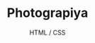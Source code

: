 ---
title: Photograpiya
subtitle: HTML / CSS
layout: default
modal-id: 2
html: http://photograpiya.netlify.com
thumbnail: photograpiya.jpg
project-date: september 2019
category: Javascript
description: It's another one of our assignment which showcase our use of flexbox, grids and media queries

---